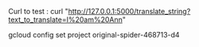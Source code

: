 Curl to test : 
curl "http://127.0.0.1:5000/translate_string?text_to_translate=I%20am%20Ann"

gcloud config set project original-spider-468713-d4


